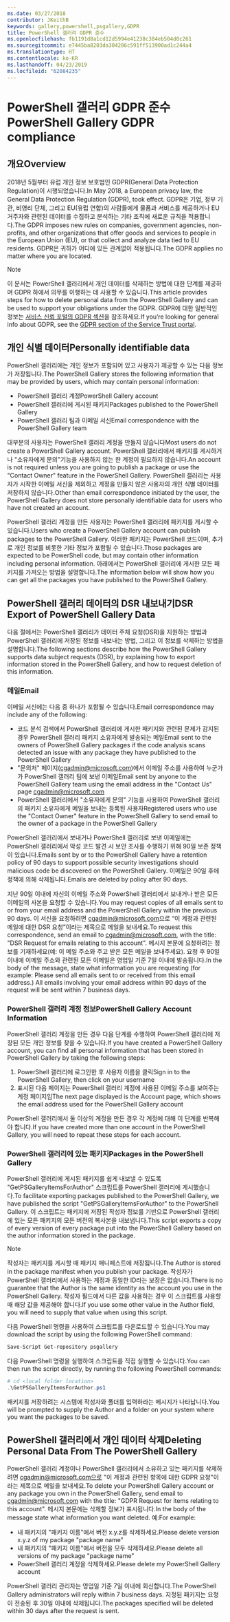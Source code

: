 ```yaml
---
ms.date: 03/27/2018
contributor: JKeithB
keywords: gallery,powershell,psgallery,GDPR
title: PowerShell 갤러리 GDPR 준수
ms.openlocfilehash: fb1191d8a1cd12d5994e41238c384eb504d0c261
ms.sourcegitcommit: e7445ba8203da304286c591ff513900ad1c244a4
ms.translationtype: HT
ms.contentlocale: ko-KR
ms.lasthandoff: 04/23/2019
ms.locfileid: "62084235"
---
```

# <a name="powershell-gallery-gdpr-compliance"></a><span data-ttu-id="b71d9-103">PowerShell 갤러리 GDPR 준수</span><span class="sxs-lookup"><span data-stu-id="b71d9-103">PowerShell Gallery GDPR compliance</span></span>

## <a name="overview"></a><span data-ttu-id="b71d9-104">개요</span><span class="sxs-lookup"><span data-stu-id="b71d9-104">Overview</span></span>

<span data-ttu-id="b71d9-105">2018년 5월부터 유럽 개인 정보 보호법인 GDPR(General Data Protection Regulation)이 시행되었습니다.</span><span class="sxs-lookup"><span data-stu-id="b71d9-105">In May 2018, a European privacy law, the General Data Protection Regulation (GDPR), took effect.</span></span>
<span data-ttu-id="b71d9-106">GDPR은 기업, 정부 기관, 비영리 단체, 그리고 EU(유럽 연합)의 사람들에게 물품과 서비스를 제공하거나 EU 거주자와 관련된 데이터를 수집하고 분석하는 기타 조직에 새로운 규칙을 적용합니다.</span><span class="sxs-lookup"><span data-stu-id="b71d9-106">The GDPR imposes new rules on companies, government agencies, non-profits, and other organizations that offer goods and services to people in the European Union (EU), or that collect and analyze data tied to EU residents.</span></span>
<span data-ttu-id="b71d9-107">GDPR은 귀하가 어디에 있든 관계없이 적용됩니다.</span><span class="sxs-lookup"><span data-stu-id="b71d9-107">The GDPR applies no matter where you are located.</span></span>

> [!NOTE]
> <span data-ttu-id="b71d9-108">이 문서는 PowerShell 갤러리에서 개인 데이터를 삭제하는 방법에 대한 단계를 제공하며 GDPR 하에서 의무를 이행하는 데 사용할 수 있습니다.</span><span class="sxs-lookup"><span data-stu-id="b71d9-108">This article provides steps for how to delete personal data from the PowerShell Gallery and can be used to support your obligations under the GDPR.</span></span> <span data-ttu-id="b71d9-109">GDPR에 대한 일반적인 정보는 [서비스 신뢰 포털의 GDPR 섹션](https://servicetrust.microsoft.com/ViewPage/GDPRGetStarted)을 참조하세요.</span><span class="sxs-lookup"><span data-stu-id="b71d9-109">If you’re looking for general info about GDPR, see the [GDPR section of the Service Trust portal](https://servicetrust.microsoft.com/ViewPage/GDPRGetStarted).</span></span>

## <a name="personally-identifiable-data"></a><span data-ttu-id="b71d9-110">개인 식별 데이터</span><span class="sxs-lookup"><span data-stu-id="b71d9-110">Personally identifiable data</span></span>

<span data-ttu-id="b71d9-111">PowerShell 갤러리에는 개인 정보가 포함되어 있고 사용자가 제공할 수 있는 다음 정보가 저장됩니다.</span><span class="sxs-lookup"><span data-stu-id="b71d9-111">The PowerShell Gallery stores the following information that may be provided by users, which may contain personal information:</span></span>

- <span data-ttu-id="b71d9-112">PowerShell 갤러리 계정</span><span class="sxs-lookup"><span data-stu-id="b71d9-112">PowerShell Gallery account</span></span>
- <span data-ttu-id="b71d9-113">PowerShell 갤러리에 게시된 패키지</span><span class="sxs-lookup"><span data-stu-id="b71d9-113">Packages published to the PowerShell Gallery</span></span>
- <span data-ttu-id="b71d9-114">PowerShell 갤러리 팀과 이메일 서신</span><span class="sxs-lookup"><span data-stu-id="b71d9-114">Email correspondence with the PowerShell Gallery team</span></span>

<span data-ttu-id="b71d9-115">대부분의 사용자는 PowerShell 갤러리 계정을 만들지 않습니다</span><span class="sxs-lookup"><span data-stu-id="b71d9-115">Most users do not create a PowerShell Gallery account.</span></span>
<span data-ttu-id="b71d9-116">PowerShell 갤러리에서 패키지를 게시하거나 "소유자에게 문의"기능을 사용하지 않는 한 계정이 필요하지 않습니다.</span><span class="sxs-lookup"><span data-stu-id="b71d9-116">An account is not required unless you are going to publish a package or use the "Contact Owner" feature in the PowerShell Gallery.</span></span>
<span data-ttu-id="b71d9-117">PowerShell 갤러리는 사용자가 시작한 이메일 서신을 제외하고 계정을 만들지 않은 사용자의 개인 식별 데이터를 저장하지 않습니다.</span><span class="sxs-lookup"><span data-stu-id="b71d9-117">Other than email correspondence initiated by the user, the PowerShell Gallery does not store personally identifiable data for users who have not created an account.</span></span>

<span data-ttu-id="b71d9-118">PowerShell 갤러리 계정을 만든 사용자는 PowerShell 갤러리에 패키지를 게시할 수 있습니다.</span><span class="sxs-lookup"><span data-stu-id="b71d9-118">Users who create a PowerShell Gallery account can publish packages to the PowerShell Gallery.</span></span>
<span data-ttu-id="b71d9-119">이러한 패키지는 PowerShell 코드이며, 추가로 개인 정보를 비롯한 기타 정보가 포함될 수 있습니다.</span><span class="sxs-lookup"><span data-stu-id="b71d9-119">Those packages are expected to be PowerShell code, but may contain other information including personal information.</span></span>
<span data-ttu-id="b71d9-120">아래에서는 PowerShell 갤러리에 게시한 모든 패키지를 가져오는 방법을 설명합니다.</span><span class="sxs-lookup"><span data-stu-id="b71d9-120">The information below will show how you can get all the packages you have published to the PowerShell Gallery.</span></span>

## <a name="dsr-export-of-powershell-gallery-data"></a><span data-ttu-id="b71d9-121">PowerShell 갤러리 데이터의 DSR 내보내기</span><span class="sxs-lookup"><span data-stu-id="b71d9-121">DSR Export of PowerShell Gallery Data</span></span>

<span data-ttu-id="b71d9-122">다음 절에서는 PowerShell 갤러리가 데이터 주체 요청(DSR)을 지원하는 방법과 PowerShell 갤러리에 저장된 정보를 내보내는 방법, 그리고 이 정보를 삭제하는 방법을 설명합니다.</span><span class="sxs-lookup"><span data-stu-id="b71d9-122">The following sections describe how the PowerShell Gallery supports data subject requests (DSR), by explaining how to export information stored in the PowerShell Gallery, and how to request deletion of this information.</span></span>

### <a name="email"></a><span data-ttu-id="b71d9-123">메일</span><span class="sxs-lookup"><span data-stu-id="b71d9-123">Email</span></span>

<span data-ttu-id="b71d9-124">이메일 서신에는 다음 중 하나가 포함될 수 있습니다.</span><span class="sxs-lookup"><span data-stu-id="b71d9-124">Email correspondence may include any of the following:</span></span>

- <span data-ttu-id="b71d9-125">코드 분석 검색에서 PowerShell 갤러리에 게시한 패키지와 관련된 문제가 감지된 경우 PowerShell 갤러리 패키지 소유자에게 발송되는 메일</span><span class="sxs-lookup"><span data-stu-id="b71d9-125">Email sent to the owners of PowerShell Gallery packages if the code analysis scans detected an issue with any package they have published to the PowerShell Gallery</span></span>
- <span data-ttu-id="b71d9-126">"문의처" 페이지([cgadmin@microsoft.com](mailto:cgadmin@microsoft.com))에서 이메일 주소를 사용하여 누군가가 PowerShell 갤러리 팀에 보낸 이메일</span><span class="sxs-lookup"><span data-stu-id="b71d9-126">Email sent by anyone to the PowerShell Gallery team using the email address in the "Contact Us" page [cgadmin@microsoft.com](mailto:cgadmin@microsoft.com)</span></span>
- <span data-ttu-id="b71d9-127">PowerShell 갤러리에서 "소유자에게 문의" 기능을 사용하여 PowerShell 갤러리의 패키지 소유자에게 메일을 보내는 등록된 사용자</span><span class="sxs-lookup"><span data-stu-id="b71d9-127">Registered users who use the "Contact Owner" feature in the PowerShell Gallery to send email to the owner of a package in the PowerShell Gallery</span></span>

<span data-ttu-id="b71d9-128">PowerShell 갤러리에서 보내거나 PowerShell 갤러리로 보낸 이메일에는 PowerShell 갤러리에서 악성 코드 발견 시 보안 조사를 수행하기 위해 90일 보존 정책이 있습니다.</span><span class="sxs-lookup"><span data-stu-id="b71d9-128">Emails sent by or to the PowerShell Gallery have a retention policy of 90 days to support possible security investigations should malicious code be discovered on the PowerShell Gallery.</span></span>
<span data-ttu-id="b71d9-129">이메일은 90일 후에 정책에 의해 삭제됩니다.</span><span class="sxs-lookup"><span data-stu-id="b71d9-129">Emails are deleted by policy after 90 days.</span></span>

<span data-ttu-id="b71d9-130">지난 90일 이내에 자신의 이메일 주소와 PowerShell 갤러리에서 보내거나 받은 모든 이메일의 사본을 요청할 수 있습니다.</span><span class="sxs-lookup"><span data-stu-id="b71d9-130">You may request copies of all emails sent to or from your email address and the PowerShell Gallery within the previous 90 days.</span></span>
<span data-ttu-id="b71d9-131">이 서신을 요청하려면 [cgadmin@microsoft.com](mailto:cgadmin@microsoft.com)으로 “이 계정과 관련된 메일에 대한 DSR 요청”이라는 제목으로 메일을 보내세요.</span><span class="sxs-lookup"><span data-stu-id="b71d9-131">To request this correspondence, send an email to [cgadmin@microsoft.com](mailto:cgadmin@microsoft.com), with the title: "DSR Request for emails relating to this account".</span></span>
<span data-ttu-id="b71d9-132">메시지 본문에 요청하려는 정보를 기재하세요(예: 이 메일 주소와 주고 받은 모든 메일을 보내주세요). 요청 후 90일 이내에 이메일 주소와 관련된 모든 이메일은 영업일 기준 7일 이내에 발송됩니다.</span><span class="sxs-lookup"><span data-stu-id="b71d9-132">In the body of the message, state what information you are requesting (for example: Please send all emails sent to or received from this email address.) All emails involving your email address within 90 days of the request will be sent within 7 business days.</span></span>

### <a name="powershell-gallery-account-information"></a><span data-ttu-id="b71d9-133">PowerShell 갤러리 계정 정보</span><span class="sxs-lookup"><span data-stu-id="b71d9-133">PowerShell Gallery Account Information</span></span>

<span data-ttu-id="b71d9-134">PowerShell 갤러리 계정을 만든 경우 다음 단계를 수행하여 PowerShell 갤러리에 저장된 모든 개인 정보를 찾을 수 있습니다.</span><span class="sxs-lookup"><span data-stu-id="b71d9-134">If you have created a PowerShell Gallery account, you can find all personal information that has been stored in PowerShell Gallery by taking the following steps:</span></span>

1. <span data-ttu-id="b71d9-135">PowerShell 갤러리에 로그인한 후 사용자 이름을 클릭</span><span class="sxs-lookup"><span data-stu-id="b71d9-135">Sign in to the PowerShell Gallery, then click on your username</span></span>
2. <span data-ttu-id="b71d9-136">표시된 다음 페이지는 PowerShell 갤러리 계정에 사용된 이메일 주소를 보여주는 계정 페이지임</span><span class="sxs-lookup"><span data-stu-id="b71d9-136">The next page displayed is the Account page, which shows the email address used for the PowerShell Gallery account</span></span>

<span data-ttu-id="b71d9-137">PowerShell 갤러리에서 둘 이상의 계정을 만든 경우 각 계정에 대해 이 단계를 반복해야 합니다.</span><span class="sxs-lookup"><span data-stu-id="b71d9-137">If you have created more than one account in the PowerShell Gallery, you will need to repeat these steps for each account.</span></span>

### <a name="packages-in-the-powershell-gallery"></a><span data-ttu-id="b71d9-138">PowerShell 갤러리에 있는 패키지</span><span class="sxs-lookup"><span data-stu-id="b71d9-138">Packages in the PowerShell Gallery</span></span>

<span data-ttu-id="b71d9-139">PowerShell 갤러리에 게시된 패키지를 쉽게 내보낼 수 있도록 "GetPSGalleryItemsForAuthor" 스크립트를 PowerShell 갤러리에 게시했습니다.</span><span class="sxs-lookup"><span data-stu-id="b71d9-139">To facilitate exporting packages published to the PowerShell Gallery, we have published the script "GetPSGalleryItemsForAuthor" to the PowerShell Gallery.</span></span>
<span data-ttu-id="b71d9-140">이 스크립트는 패키지에 저장된 작성자 정보를 기반으로 PowerShell 갤러리에 있는 모든 패키지의 모든 버전의 복사본을 내보냅니다.</span><span class="sxs-lookup"><span data-stu-id="b71d9-140">This script exports a copy of every version of every package put into the PowerShell Gallery based on the author information stored in the package.</span></span>

> [!NOTE]
> <span data-ttu-id="b71d9-141">작성자는 패키지를 게시할 때 패키지 매니페스트에 저장됩니다.</span><span class="sxs-lookup"><span data-stu-id="b71d9-141">The Author is stored in the package manifest when you publish your package.</span></span>
> <span data-ttu-id="b71d9-142">작성자가 PowerShell 갤러리에서 사용하는 계정과 동일한 ID라는 보장은 없습니다.</span><span class="sxs-lookup"><span data-stu-id="b71d9-142">There is no guarantee that the Author is the same identity as the account you use in the PowerShell Gallery.</span></span>
> <span data-ttu-id="b71d9-143">작성자 필드에서 다른 값을 사용하는 경우 이 스크립트를 사용할 때 해당 값을 제공해야 합니다.</span><span class="sxs-lookup"><span data-stu-id="b71d9-143">If you use some other value in the Author field, you will need to supply that value when using this script.</span></span>

<span data-ttu-id="b71d9-144">다음 PowerShell 명령을 사용하여 스크립트를 다운로드할 수 있습니다.</span><span class="sxs-lookup"><span data-stu-id="b71d9-144">You may download the script by using the following PowerShell command:</span></span>

```powershell
Save-Script Get-repository psgallery
```

<span data-ttu-id="b71d9-145">다음 PowerShell 명령을 실행하여 스크립트를 직접 실행할 수 있습니다.</span><span class="sxs-lookup"><span data-stu-id="b71d9-145">You can then run the script directly, by running the following PowerShell commands:</span></span>

```powershell
# cd <local folder location>
.\GetPSGalleryItemsForAuthor.ps1
```

<span data-ttu-id="b71d9-146">패키지를 저장하려는 시스템에 작성자와 폴더를 입력하라는 메시지가 나타납니다.</span><span class="sxs-lookup"><span data-stu-id="b71d9-146">You will be prompted to supply the Author and a folder on your system where you want the packages to be saved.</span></span>

## <a name="deleting-personal-data-from-the-powershell-gallery"></a><span data-ttu-id="b71d9-147">PowerShell 갤러리에서 개인 데이터 삭제</span><span class="sxs-lookup"><span data-stu-id="b71d9-147">Deleting Personal Data From The PowerShell Gallery</span></span>

<span data-ttu-id="b71d9-148">PowerShell 갤러리 계정이나 PowerShell 갤러리에서 소유하고 있는 패키지를 삭제하려면 cgadmin@microsoft.com으로 "이 계정과 관련된 항목에 대한 GDPR 요청"이라는 제목으로 메일을 보내세요.</span><span class="sxs-lookup"><span data-stu-id="b71d9-148">To delete your PowerShell Gallery account or any package you own in the PowerShell Gallery, send email to cgadmin@microsoft.com with the title: "GDPR Request for items relating to this account".</span></span>
<span data-ttu-id="b71d9-149">메시지 본문에는 삭제할 정보가 표시됩니다.</span><span class="sxs-lookup"><span data-stu-id="b71d9-149">In the body of the message state what information you want deleted.</span></span> <span data-ttu-id="b71d9-150">예:</span><span class="sxs-lookup"><span data-stu-id="b71d9-150">For example:</span></span>

- <span data-ttu-id="b71d9-151">내 패키지의 "패키지 이름"에서 버전 x.y.z를 삭제하세요.</span><span class="sxs-lookup"><span data-stu-id="b71d9-151">Please delete version x.y.z of my package "package name"</span></span>
- <span data-ttu-id="b71d9-152">내 패키지의 "패키지 이름"에서 버전을 모두 삭제하세요.</span><span class="sxs-lookup"><span data-stu-id="b71d9-152">Please delete all versions of my package "package name"</span></span>
- <span data-ttu-id="b71d9-153">PowerShell 갤러리 계정을 삭제하세요.</span><span class="sxs-lookup"><span data-stu-id="b71d9-153">Please delete my PowerShell Gallery account</span></span>

<span data-ttu-id="b71d9-154">PowerShell 갤러리 관리자는 영업일 기준 7일 이내에 회신합니다.</span><span class="sxs-lookup"><span data-stu-id="b71d9-154">The PowerShell Gallery administrators will reply within 7 business days.</span></span>
<span data-ttu-id="b71d9-155">지정된 패키지는 요청이 전송된 후 30일 이내에 삭제됩니다.</span><span class="sxs-lookup"><span data-stu-id="b71d9-155">The packages specified will be deleted within 30 days after the request is sent.</span></span>
